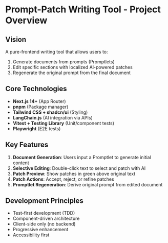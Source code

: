 # Prompt-Patch Writing Tool - Project Overview

## Vision
A pure-frontend writing tool that allows users to:
1. Generate documents from prompts (Promptlets)
2. Edit specific sections with localized AI-powered patches
3. Regenerate the original prompt from the final document

## Core Technologies
- **Next.js 14+** (App Router)
- **pnpm** (Package manager)
- **Tailwind CSS + shadcn/ui** (Styling)
- **LangChain.js** (AI integration via APIs)
- **Vitest + Testing Library** (Unit/component tests)
- **Playwright** (E2E tests)

## Key Features
1. **Document Generation**: Users input a Promptlet to generate initial content
2. **Selective Editing**: Double-click text to select and patch with AI
3. **Patch Preview**: Show patches in green above original text
4. **Patch Actions**: Accept, reject, or refine patches
5. **Promptlet Regeneration**: Derive original prompt from edited document

## Development Principles
- Test-first development (TDD)
- Component-driven architecture
- Client-side only (no backend)
- Progressive enhancement
- Accessibility first